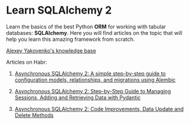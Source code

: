 # Learn SQLAlchemy 2

Learn the basics of the best Python **ORM** for working with tabular databases: **SQLAlchemy**. Here you will find articles on the topic that will help you learn this amazing framework from scratch.

[Alexey Yakovenko's knowledge base](https://yakvenalex.ru/ru/sqlalchemy)

Articles on Habr:

1. [Asynchronous SQLAlchemy 2: A simple step-by-step guide to configuration models, relationships, and migrations using Alembic](https://habr.com/ru/companies/amvera/articles/849836/)

2. [Asynchronous SQLAlchemy 2: Step-by-Step Guide to Managing Sessions, Adding and Retrieving Data with Pydantic](https://habr.com/ru/companies/amvera/articles/850470/)

3. [Asynchronous SQLAlchemy 2: Code Improvements, Data Update and Delete Methods](https://habr.com/ru/companies/amvera/articles/855740/)
